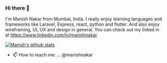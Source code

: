 ### Hi there 👋


I'm Manish Nakar from Mumbai, India. I really enjoy learning languages and  frameworks like Laravel, Express, react, python and flutter. And also enjoy wireframing, UI, UX and design in general. You can check out my linked in at https://www.linkedin.com/in/manishnakar

[![Manish's github stats](https://github-readme-stats.vercel.app/api?username=manishnakar)](https://github.com/manishnakar/github-readme-stats)




- 📫 How to reach me: ...
@manishnakar


